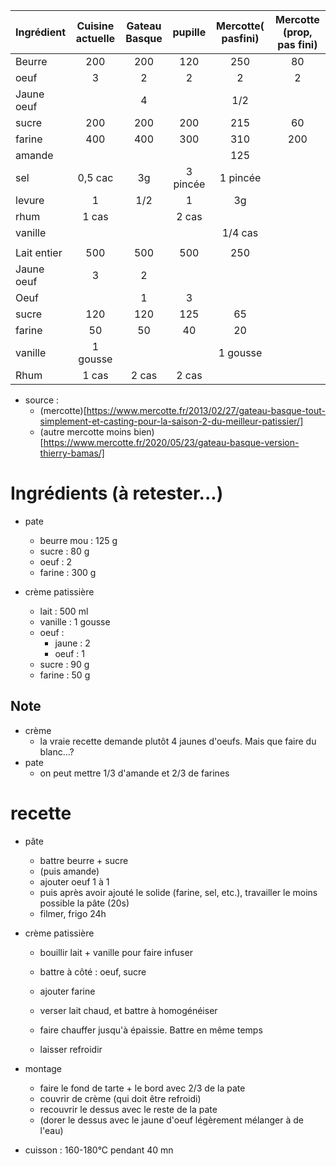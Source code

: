| Ingrédient         | Cuisine actuelle | Gateau Basque | pupille  | Mercotte( pasfini) | Mercotte (prop, pas fini) |
| :----------------- | :--------------: | :-----------: | :------: | :----------------: | :-----------------------: |
| Beurre             |       200        |      200      |   120    |        250         |            80             |
| oeuf               |        3         |       2       |    2     |         2          |             2             |
| Jaune        oeuf  |                  |       4       |          |        1/2         |                           |
| sucre              |       200        |      200      |   200    |        215         |            60             |
| farine             |       400        |      400      |   300    |        310         |            200            |
| amande             |                  |               |          |        125         |                           |
| sel                |     0,5 cac      |      3g       | 3 pincée |      1 pincée      |                           |
| levure             |        1         |      1/2      |    1     |         3g         |                           |
| rhum               |      1 cas       |               |  2 cas   |                    |                           |
| vanille            |                  |               |          |      1/4 cas       |                           |
|                    |                  |               |          |                    |                           |
| Lait        entier |       500        |      500      |   500    |        250         |                           |
| Jaune        oeuf  |        3         |       2       |          |                    |                           |
| Oeuf               |                  |       1       |    3     |                    |                           |
| sucre              |       120        |      120      |   125    |         65         |                           |
| farine             |        50        |      50       |    40    |         20         |                           |
| vanille            |     1 gousse     |               |          |      1 gousse      |                           |
| Rhum               |      1 cas       |     2 cas     |  2 cas   |                    |                           |

- source :
    * (mercotte)[https://www.mercotte.fr/2013/02/27/gateau-basque-tout-simplement-et-casting-pour-la-saison-2-du-meilleur-patissier/]
    * (autre mercotte moins bien)[https://www.mercotte.fr/2020/05/23/gateau-basque-version-thierry-bamas/]

# Ingrédients (à retester...)
- pate 
    - beurre mou    :   125 g
    - sucre         :   80 g
    - oeuf          :   2
    - farine        :   300 g

- crème patissière
    - lait      :   500 ml
    - vanille   :   1 gousse
    - oeuf      :  
        - jaune :   2
        - oeuf  :   1
    - sucre     :   90 g
    - farine    :   50 g

## Note

- crème
    - la vraie recette demande plutôt 4 jaunes d'oeufs. Mais que faire du blanc...?
- pate
    - on peut mettre 1/3 d'amande et 2/3 de farines

# recette 

- pâte
    * battre beurre + sucre
    * (puis amande)
    * ajouter oeuf 1 à 1
    * puis après avoir ajouté le solide (farine, sel, etc.), travailler le moins possible la pâte (20s)
    * filmer, frigo 24h

- crème patissière
    * bouillir lait + vanille pour faire infuser

    * battre à côté : oeuf, sucre
    * ajouter farine
    * verser lait chaud, et battre à homogénéiser
    * faire chauffer jusqu'à épaissie. Battre en même temps
    
    * laisser refroidir

- montage
    - faire le fond de tarte + le bord avec 2/3 de la pate
    - couvrir de crème (qui doit être refroidi)
    - recouvrir le dessus avec le reste de la pate
    - (dorer le dessus avec le jaune d'oeuf légèrement mélanger à de l'eau)

- cuisson : 160-180°C pendant 40 mn
